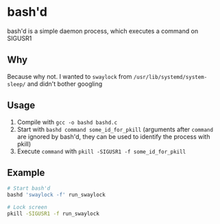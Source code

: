 # bash'd

bash'd is a simple daemon process, which executes a command on SIGUSR1

## Why

Because why not. I wanted to `swaylock` from `/usr/lib/systemd/system-sleep/` and didn't bother googling

## Usage

1. Compile with `gcc -o bashd bashd.c`
2. Start with `bashd command some_id_for_pkill` (arguments after `command` are ignored by bash'd, they can be used to identify the process with pkill)
3. Execute `command` with `pkill -SIGUSR1 -f some_id_for_pkill`

## Example

```bash
# Start bash'd
bashd 'swaylock -f' run_swaylock

# Lock screen
pkill -SIGUSR1 -f run_swaylock
```
